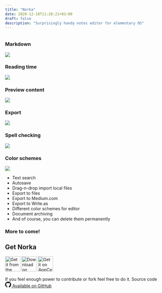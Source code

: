 ```yaml
---
title: "Norka"
date: 2020-12-18T11:26:21+03:00
draft: false
description: "Surprisingly handy notes editor for elementary OS"
---
```



<div class="row">
    <div class="col">
        <div class="text-center">
            <img src="/work/images/editor-mix.png" alt="">
        </div>
    </div>
</div>
<div class="row">
    <div class="col col-6 col-4-md text-center">
        <h3 class="text-xl text-center mt-8">Markdown</h3>
        <img src="/work/images/markup.png" class="mx-auto my-2 rounded-md hoover" />
    </div>
    <div class="col col-6 col-4-md text-center">
        <h3 class="text-xl text-center mt-8">Reading time</h3>
        <img src="/work/images/reading-time.png" class="mx-auto my-2 rounded-md hoover" />
    </div>
    <div class="col col-6 col-4-md text-center">
        <h3 class="text-xl text-center mt-8">Preview content</h3>
        <img src="/work/images/preview-grid.png" class="mx-auto my-2 rounded-md hoover" />
    </div>
    <div class="col col-6 col-4-md text-center">
        <h3 class="text-xl text-center mt-8">Export</h3>
        <img src="/work/images/export-menu.png" class="mx-auto my-2 rounded-md hoover" />
    </div>
    <div class="col col-6 col-4-md text-center">
        <h3 class="text-xl text-center mt-8">Spell checking</h3>
        <img src="/work/images/spellcheck.png" class="mx-auto my-2 rounded-md hoover" />
    </div>
    <div class="col col-6 col-4-md text-center">
        <h3 class="text-xl text-center mt-8">Color schemes</h3>
        <img src="/work/images/schemes.png" class="mx-auto my-2 rounded-md hoover" />
    </div>
</div>

<div class="row">
    <div class="col">
        <ul class="list-disc pl-8 pb-4">
            <li>Text search</li>
            <li>Autosave</li>
            <li>Drag-n-drop import local files</li>
            <li>Export to files</li>
            <li>Export to Medium.com</li>
            <li>Export to Write.as</li>
            <li>Different color schemes for editor</li>
            <li>Document archiving</li>
            <li>And of course, you can delete them permanently</li>
        </ul>
        <h3 class="text-4xl amatic">More to come!</h3>
    </div>
</div>

<div class="row">
    <div class="col">
        <h2 class="text-6xl amatic mb-10">Get Norka</h2>
        <div class=" mb-4">
            <div class="text-center items-center">
                <a href="https://snapcraft.io/norka" rel="nofollow"
                    onclick="ym(48108788,'reachGoal','snapstore')" class="mx-5"><img height="50"
                        alt="Get it from the Snap Store"
                        src="https://snapcraft.io/static/images/badges/en/snap-store-black.svg"
                        style="height: 50px;"></a>
                <a href="https://flathub.org/apps/details/com.github.tenderowl.norka" rel="nofollow"
                    onclick="ym(48108788,'reachGoal','flathub')" class="mx-5"><img height="50"
                        alt="Download on Flathub" src="https://flathub.org/assets/badges/flathub-badge-en.png"
                        style="height: 50px;"></a>
                <a href="https://appcenter.elementary.io/com.github.tenderowl.norka"
                    onclick="ym(48108788,'reachGoal','appcenter')"><img
                        src="https://appcenter.elementary.io/badge.svg" alt="Get it on AppCenter"
                        style="height: 50px;"></a>
            </div>
        </div>
        <p class="py-8">
            If you feel enough power to contribute or fork feel free to do it. Source code
            <a href="https://github.com/TenderOwl/Norka/" title="" class="px-1">
            <svg width="20" height="19" fill="currentColor" xmlns="http://www.w3.org/2000/svg" class="inline">
                    <path d="M10 0c1.814 0 3.487.435 5.02 1.306a9.827 9.827 0 0 1 3.639 3.542A9.33 9.33 0 0 1 20 9.734c0 2.121-.636 4.03-1.908 5.723a9.783 9.783 0 0 1-4.928 3.518c-.234.042-.408.012-.52-.09a.49.49 0 0 1-.17-.38l.006-.969c.005-.621.007-1.19.007-1.705 0-.82-.226-1.42-.677-1.8.495-.05.94-.126 1.335-.228a5.4 5.4 0 0 0 1.223-.494 3.62 3.62 0 0 0 1.055-.843c.282-.334.512-.777.69-1.33.178-.554.267-1.19.267-1.909a3.7 3.7 0 0 0-1.028-2.61c.32-.77.286-1.631-.105-2.586-.243-.076-.594-.03-1.054.14-.46.168-.86.354-1.198.557l-.495.304a9.478 9.478 0 0 0-2.5-.33c-.86 0-1.693.11-2.5.33a11.6 11.6 0 0 0-.553-.342c-.23-.135-.593-.298-1.088-.488-.494-.19-.863-.247-1.106-.171-.391.955-.426 1.816-.105 2.585A3.7 3.7 0 0 0 3.62 9.227c0 .719.089 1.352.267 1.902.178.549.406.993.683 1.33.278.339.627.622 1.048.85a5.4 5.4 0 0 0 1.224.494c.395.102.84.178 1.335.228-.338.305-.551.74-.638 1.306a2.631 2.631 0 0 1-.586.19 3.782 3.782 0 0 1-.742.063c-.287 0-.57-.09-.853-.272a2.256 2.256 0 0 1-.723-.792 2.068 2.068 0 0 0-.631-.66c-.256-.168-.471-.27-.645-.304l-.26-.038c-.182 0-.308.02-.378.057-.07.038-.09.087-.065.146.026.06.065.118.117.178.053.059.109.11.17.152l.09.063c.192.085.38.245.567.482.187.236.324.452.41.646l.13.292c.113.32.304.58.574.78.269.198.56.325.872.38.312.054.614.084.905.088.29.004.532-.01.723-.044l.299-.05c0 .32.002.694.007 1.12l.006.692a.49.49 0 0 1-.17.38c-.112.101-.286.13-.52.089a9.783 9.783 0 0 1-4.928-3.518C.636 13.763 0 11.855 0 9.734a9.33 9.33 0 0 1 1.341-4.886 9.827 9.827 0 0 1 3.64-3.542C6.512.436 8.185 0 10 0zM3.79 13.98c.025-.058-.005-.11-.092-.151-.087-.026-.143-.017-.17.025-.025.06.005.11.092.152.078.05.134.042.17-.025zm.403.432c.06-.043.052-.11-.026-.203-.087-.076-.157-.089-.209-.038-.06.042-.052.11.026.203.087.084.157.097.209.038zm.39.57c.078-.06.078-.14 0-.24-.07-.11-.143-.136-.221-.077-.078.042-.078.118 0 .228.078.11.152.14.221.089zm.547.532c.07-.067.052-.148-.052-.24-.104-.102-.19-.115-.26-.039-.078.068-.061.148.052.241.104.102.19.114.26.038zm.742.317c.026-.093-.03-.16-.169-.203-.13-.033-.213-.004-.247.09-.035.092.021.155.169.19.13.05.213.025.247-.077zm.82.064c0-.11-.073-.157-.22-.14-.14 0-.209.047-.209.14 0 .11.074.156.221.139.14 0 .209-.046.209-.14zm.756-.127c-.017-.093-.096-.131-.234-.114-.14.025-.2.088-.183.19.018.101.096.135.235.101.139-.034.2-.093.182-.177z" fill-rule="nonzero"></path>
                </svg>
                Available on GitHub
            </a>
        </p>
    </div>
</div>
</div>
